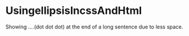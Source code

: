 # UsingellipsisIncssAndHtml

Showing ....(dot dot dot) at the end of a long sentence due to less space.
